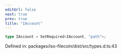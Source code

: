 ```yaml
---
editUrl: false
next: true
prev: true
title: "IAccount"
---
```


```ts
type IAccount = SetRequired<IAccount, "path">;
```

Defined in: packages/iso-filecoin/dist/src/types.d.ts:43
